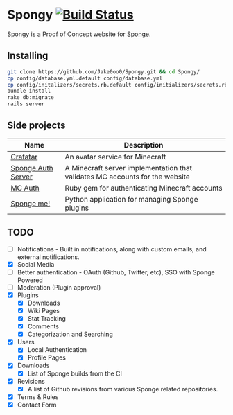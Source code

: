 # Spongy [![Build Status](https://travis-ci.org/Jake0oo0/Spongy.svg?branch=master)](https://travis-ci.org/Jake0oo0/Spongy)

Spongy is a Proof of Concept website for [Sponge](http://forums.spongepowered.org/).


## Installing

```bash
git clone https://github.com/Jake0oo0/Spongy.git && cd Spongy/
cp config/database.yml.default config/database.yml
cp config/initalizers/secrets.rb.default config/initializers/secrets.rb
bundle install
rake db:migrate
rails server
```

## Side projects
| Name | Description |
| ---- | ----------- |
| [Crafatar](https://github.com/Jake0oo0/crafatar) | An avatar service for Minecraft |
| [Sponge Auth Server](https://github.com/Jake0oo0/sponge_auth_server) | A Minecraft server implementation that validates MC accounts for the website |
| [MC Auth](https://github.com/Jake0oo0/minecraft_auth) | Ruby gem for authenticating Minecraft accounts |
| [Sponge me!](https://github.com/Jake0oo0/sponge-me) | Python application for managing Sponge plugins |


## TODO

* [ ] Notifications - Built in notifications, along with custom emails, and external notifications.
* [x] Social Media
* [ ] Better authentication - OAuth (Github, Twitter, etc), SSO with Sponge Powered
* [ ] Moderation (Plugin approval)
* [x] Plugins
  * [x] Downloads
  * [x] Wiki Pages
  * [x] Stat Tracking
  * [x] Comments
  * [x] Categorization and Searching
* [x] Users
  * [x] Local Authentication
  * [x] Profile Pages
* [x] Downloads
  * [x] List of Sponge builds from the CI
* [x] Revisions
  * [x] A list of Github revisions from various Sponge related repositories.
* [x] Terms & Rules
* [x] Contact Form
